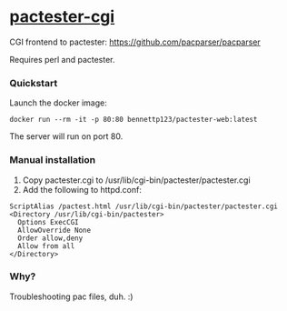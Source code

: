 # [pactester-cgi](https://github.com/bennettp123/pactester-cgi)

CGI frontend to pactester: https://github.com/pacparser/pacparser

Requires perl and pactester.


### Quickstart

Launch the docker image:

```
docker run --rm -it -p 80:80 bennettp123/pactester-web:latest
```

The server will run on port 80.


### Manual installation

1. Copy pactester.cgi to /usr/lib/cgi-bin/pactester/pactester.cgi
2. Add the following to httpd.conf:

```ApacheConf
ScriptAlias /pactest.html /usr/lib/cgi-bin/pactester/pactester.cgi
<Directory /usr/lib/cgi-bin/pactester>
  Options ExecCGI
  AllowOverride None
  Order allow,deny
  Allow from all
</Directory>
```


### Why?

Troubleshooting pac files, duh. :)
